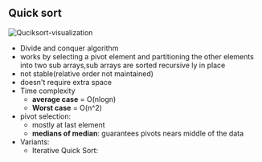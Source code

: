 ## Quick sort
![Quciksort-visualization](https://upload.wikimedia.org/wikipedia/commons/thumb/6/6a/Sorting_quicksort_anim.gif/220px-Sorting_quicksort_anim.gif)

- Divide and conquer algorithm
- works by selecting a pivot element and partitioning the other elements into two sub arrays,sub arrays are sorted recursive ly in place
- not stable(relative order not maintained)
- doesn't require extra space
- Time complexity
    -  **average case** = O(nlogn)
    - **Worst case** = O(n^2)
- pivot selection:
    -    mostly at last element 
    - **medians of median**:
    guarantees pivots nears middle of the data
- Variants:
    - Iterative Quick Sort:
